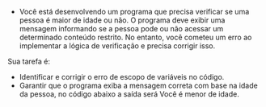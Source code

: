 * Você está desenvolvendo um programa que precisa verificar se uma pessoa é maior de idade ou não. 
O programa deve exibir uma mensagem informando se a pessoa pode ou não acessar um determinado conteúdo restrito. 
No entanto, você cometeu um erro ao implementar a lógica de verificação e precisa corrigir isso.

Sua tarefa é:

* Identificar e corrigir o erro de escopo de variáveis no código.
* Garantir que o programa exiba a mensagem correta com base na idade da pessoa,
no código abaixo a saída será Você é menor de idade.